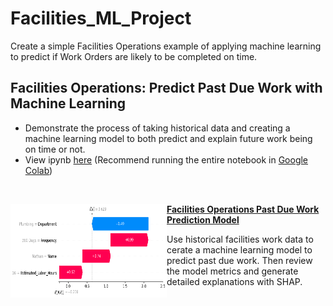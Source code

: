 # Facilities_ML_Project

Create a simple Facilities Operations example of applying machine learning to predict if Work Orders are likely to be completed on time.

## Facilities Operations: Predict Past Due Work with Machine Learning

- Demonstrate the process of taking historical data and creating a machine learning model to both predict and explain future work being on time or not.
- View ipynb [here](https://github.com/coryroyce/Facilities_ML_Project/blob/main/Notebooks/Facilities_ML_Project.ipynb) (Recommend running the entire notebook in [Google Colab](https://colab.research.google.com/notebooks/intro.ipynb))

<br/>

<img align="left" width="250" height="150" src="https://github.com/coryroyce/Facilities_ML_Project/blob/main/Reference/Images/Facility_ML_SHAP_Waterfall_Example_01.png"> **[Facilities Operations Past Due Work Prediction Model](https://github.com/coryroyce/Facilities_ML_Project/blob/main/Notebooks/Facilities_ML_Project.ipynb)**

Use historical facilities work data to cerate a machine learning model to predict past due work. Then review the model metrics and generate detailed explanations with SHAP.

<br/>
